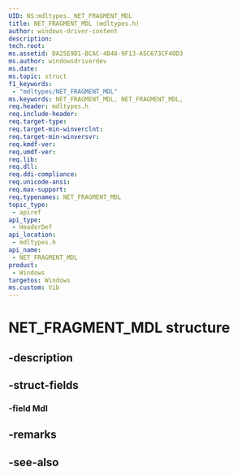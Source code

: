 ```yaml
---
UID: NS:mdltypes._NET_FRAGMENT_MDL
title: NET_FRAGMENT_MDL (mdltypes.h)
author: windows-driver-content
description: 
tech.root:
ms.assetid: DA25E9D1-BCAC-4B48-9F13-A5C673CF40D3
ms.author: windowsdriverdev
ms.date: 
ms.topic: struct
f1_keywords:
 - "mdltypes/NET_FRAGMENT_MDL"
ms.keywords: NET_FRAGMENT_MDL, NET_FRAGMENT_MDL, 
req.header: mdltypes.h
req.include-header:
req.target-type:
req.target-min-winverclnt:
req.target-min-winversvr:
req.kmdf-ver:
req.umdf-ver:
req.lib:
req.dll:
req.ddi-compliance:
req.unicode-ansi:
req.max-support:
req.typenames: NET_FRAGMENT_MDL
topic_type: 
 - apiref
api_type: 
 - HeaderDef
api_location: 
 - mdltypes.h
api_name: 
 - NET_FRAGMENT_MDL
product: 
 - Windows
targetos: Windows
ms.custom: Vib
---
```


# NET_FRAGMENT_MDL structure

## -description


## -struct-fields

### -field Mdl
 

## -remarks

## -see-also
